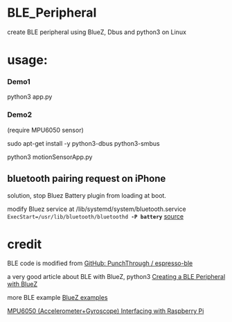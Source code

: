 # BLE_Peripheral
create BLE peripheral using BlueZ, Dbus and python3 on Linux

# usage: 

### Demo1
python3 app.py

### Demo2 
(require MPU6050 sensor)

sudo apt-get install -y python3-dbus python3-smbus

python3 motionSensorApp.py 

## bluetooth pairing request on iPhone
solution, stop Bluez Battery plugin from loading at boot.

modify Bluez service at /lib/systemd/system/bluetooth.service
`ExecStart=/usr/lib/bluetooth/bluetoothd `**`-P battery`**
[source](https://stackoverflow.com/a/66807717)

# credit
BLE code is modified from
[GitHub: PunchThrough / espresso-ble ](https://github.com/PunchThrough/espresso-ble)

a very good article about BLE with BlueZ, python3
[Creating a BLE Peripheral with BlueZ](https://punchthrough.com/creating-a-ble-peripheral-with-bluez)

more BLE example
[BlueZ examples](https://git.kernel.org/pub/scm/bluetooth/bluez.git/tree/test)

[MPU6050 (Accelerometer+Gyroscope) Interfacing with Raspberry Pi](https://www.electronicwings.com/raspberry-pi/mpu6050-accelerometergyroscope-interfacing-with-raspberry-pi)
